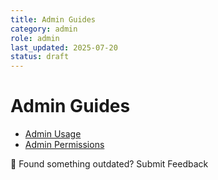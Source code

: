 ```yaml
---
title: Admin Guides
category: admin
role: admin
last_updated: 2025-07-20
status: draft
---
```

# Admin Guides

- [Admin Usage](./admin-usage.md)
- [Admin Permissions](./admin-permissions.md)

💬 Found something outdated? Submit Feedback
